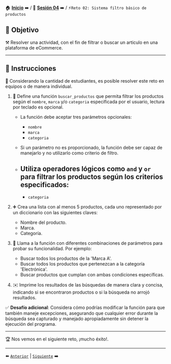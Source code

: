 🏠 [**Inicio**](../../Readme.md) ➡️ / 📖 [**Sesión 04**](../Readme.md) ➡️ / ⚡`Reto 02: Sistema filtro básico de productos`

## 🎯 Objetivo

⚒️ Resolver una actividad, con el fin de filtrar o buscar un articulo en una plataforma de eCommerce.

---

## 📝 Instrucciones

👥 Considerando la cantidad de estudiantes, es posible resolver este reto en equipos o de manera individual.

1. 📜 Define una función `buscar_productos` que permita filtrar los productos según el `nombre`, `marca` y/o `categoria` especificada por el usuario, lectura por teclado es opcional.

   - La función debe aceptar tres parámetros opcionales:
      - `nombre`
      - `marca`
      - `categoria`

   - Si un parámetro no es proporcionado, la función debe ser capaz de manejarlo y no utilizarlo como criterio de filtro.
   - Utiliza operadores lógicos como `and` y `or` para filtrar los productos según los criterios especificados:
      - 
      - `categoria`

2. ➕ Crea una lista con al menos 5 productos, cada uno representado por un diccionario con las siguientes claves:
   - Nombre del producto.
   - Marca.
   - Categoría.


3. 🔄 Llama a la función con diferentes combinaciones de parámetros para probar su funcionalidad. Por ejemplo:
   - Buscar todos los productos de la 'Marca A'.
   - Buscar todos los productos que pertenezcan a la categoría 'Electrónica'.
   - Buscar productos que cumplan con ambas condiciones específicas.

4. ✉️ Imprime los resultados de las búsquedas de manera clara y concisa, indicando si se encontraron productos o si la búsqueda no arrojó resultados.

✅ **Desafío adicional**: Considera cómo podrías modificar la función para que también maneje excepciones, asegurando que cualquier error durante la búsqueda sea capturado y manejado apropiadamente sin detener la ejecución del programa.

---

🏆 Nos vemos en el siguiente reto, ¡mucho éxito!.

---

⬅️ [`Anterior`](../Readme.md) | [`Siguiente`](../Ejemplo-03/Readme.md) ➡️